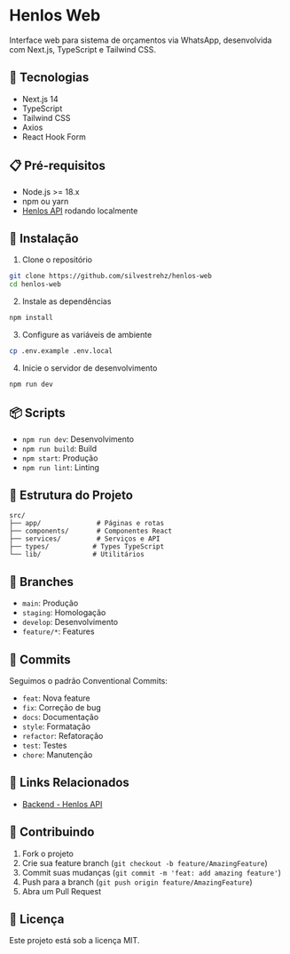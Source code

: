 # Henlos Web

Interface web para sistema de orçamentos via WhatsApp, desenvolvida com Next.js, TypeScript e Tailwind CSS.

## 🚀 Tecnologias

- Next.js 14
- TypeScript
- Tailwind CSS
- Axios
- React Hook Form

## 📋 Pré-requisitos

- Node.js >= 18.x
- npm ou yarn
- [Henlos API](https://github.com/silvestrehz/henlos-api) rodando localmente

## 🔧 Instalação

1. Clone o repositório

```bash
git clone https://github.com/silvestrehz/henlos-web
cd henlos-web
```

2. Instale as dependências

```bash
npm install
```

3. Configure as variáveis de ambiente

```bash
cp .env.example .env.local
```

4. Inicie o servidor de desenvolvimento

```bash
npm run dev
```

## 📦 Scripts

- `npm run dev`: Desenvolvimento
- `npm run build`: Build
- `npm start`: Produção
- `npm run lint`: Linting

## 🌲 Estrutura do Projeto

```
src/
├── app/              # Páginas e rotas
├── components/       # Componentes React
├── services/         # Serviços e API
├── types/           # Types TypeScript
└── lib/             # Utilitários
```

## 🌿 Branches

- `main`: Produção
- `staging`: Homologação
- `develop`: Desenvolvimento
- `feature/*`: Features

## 📝 Commits

Seguimos o padrão Conventional Commits:

- `feat`: Nova feature
- `fix`: Correção de bug
- `docs`: Documentação
- `style`: Formatação
- `refactor`: Refatoração
- `test`: Testes
- `chore`: Manutenção

## 🔗 Links Relacionados

- [Backend - Henlos API](https://github.com/silvestrehz/henlos-api)

## 🤝 Contribuindo

1. Fork o projeto
2. Crie sua feature branch (`git checkout -b feature/AmazingFeature`)
3. Commit suas mudanças (`git commit -m 'feat: add amazing feature'`)
4. Push para a branch (`git push origin feature/AmazingFeature`)
5. Abra um Pull Request

## 📄 Licença

Este projeto está sob a licença MIT.
